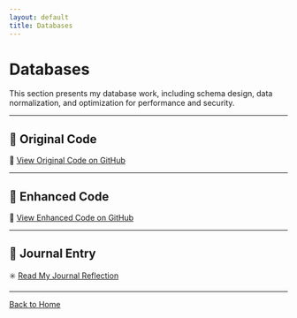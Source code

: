 ```yaml
---
layout: default
title: Databases
---
```


# Databases

This section presents my database work, including schema design, data normalization, and optimization for performance and security.

---

## 🧩 Original Code
🔗 [View Original Code on GitHub](https://github.com/MikeCMPSC/MikeCMPSC.github.io/tree/main/databases/original-code)

---

## 🚀 Enhanced Code
🔗 [View Enhanced Code on GitHub](https://github.com/MikeCMPSC/MikeCMPSC.github.io/tree/main/databases/enhanced-code)

---

## 🧠 Journal Entry
✳️ [Read My Journal Reflection](./journal.md)

---

[Back to Home](../)
